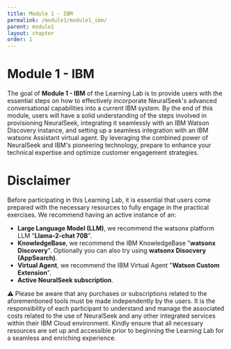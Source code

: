 ```yaml
---
title: Module 1 - IBM
permalink: /module1/module1_ibm/
parent: module1
layout: chapter
order: 1
---
```


# Module 1 - IBM

 The goal of **Module 1 - IBM** of the Learning Lab is to provide users with the essential steps on how to effectively incorporate NeuralSeek's advanced conversational capabilities into a current IBM system. By the end of this module, users will have a solid understanding of the steps involved in provisioning NeuralSeek, integrating it seamlessly with an IBM Watson Discovery instance, and setting up a seamless integration with an IBM watsonx Assistant virtual agent. By leveraging the combined power of NeuralSeek and IBM's pioneering technology, prepare to enhance your technical expertise and optimize customer engagement strategies.

# Disclaimer 

Before participating in this Learning Lab, it is essential that users come prepared with the necessary resources to fully engage in the practical exercises. We recommend having an active instance of an:

- **Large Language Model (LLM)**, we recommend the watsonx platform LLM "**Llama-2-chat 70B**".
- **KnowledgeBase**, we recommend the IBM KnowledgeBase "**watsonx Discovery**". Optionally you can also try using **watsonx Disocvery (AppSearch)**.
- **Virtual Agent**, we recommend the IBM Virtual Agent "**Watson Custom Extension**".
- **Active NeuralSeek subscription**. 

⚠️ Please be aware that any purchases or subscriptions related to the aforementioned tools must be made independently by the users. It is the responsibility of each participant to understand and manage the associated costs related to the use of NeuralSeek and any other integrated services within their IBM Cloud environment. Kindly ensure that all necessary resources are set up and accessible prior to beginning the Learning Lab for a seamless and enriching experience.